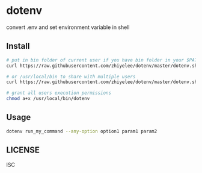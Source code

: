 # dotenv
convert .env and set environment variable in shell

## Install

```bash
# put in bin folder of current user if you have bin folder in your $PATH
curl https://raw.githubusercontent.com/zhiyelee/dotenv/master/dotenv.sh > ~/bin/dotenv

# or /usr/local/bin to share with multiple users
curl https://raw.githubusercontent.com/zhiyelee/dotenv/master/dotenv.sh > /usr/local/bin/dotenv

# grant all users execution permissions
chmod a+x /usr/local/bin/dotenv
```

## Usage

```sh
dotenv run_my_command --any-option option1 param1 param2
```

## LICENSE
ISC